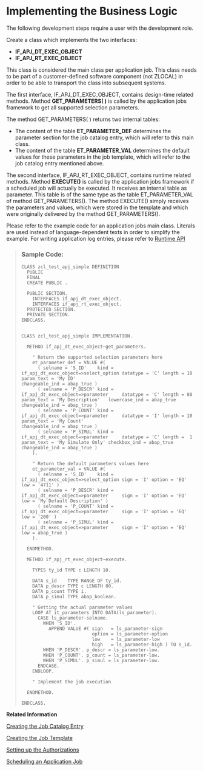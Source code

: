<!-- loio99dcde1a72ed4e7fb0959ead46a7fbf5 -->

# Implementing the Business Logic



The following development steps require a user with the development role.

Create a class which implements the two interfaces:

-   **IF\_APJ\_DT\_EXEC\_OBJECT**
-   **IF\_APJ\_RT\_EXEC\_OBJECT**

This class is considered the main class per application job. This class needs to be part of a customer-defined software component \(not ZLOCAL\) in order to be able to transport the class into subsequent systems.

The first interface, IF\_APJ\_DT\_EXEC\_OBJECT, contains design-time related methods. Method **GET\_PARAMETERS\( \)** is called by the application jobs framework to get all supported selection parameters.

The method GET\_PARAMETERS\( \) returns two internal tables:

-   The content of the table **ET\_PARAMETER\_DEF** determines the parameter section for the job catalog entry, which will refer to this main class.
-   The content of the table **ET\_PARAMETER\_VAL** determines the default values for these parameters in the job template, which will refer to the job catalog entry mentioned above.


The second interface, IF\_APJ\_RT\_EXEC\_OBJECT, contains runtime related methods. Method **EXECUTE\(\)** is called by the application jobs framework if a scheduled job will actually be executed. It receives an internal table as parameter. This table is of the same type as the table ET\_PARAMETER\_VAL of method GET\_PARAMETERS\(\). The method EXECUTE\(\) simply receives the parameters and values, which were stored in the template and which were originally delivered by the method GET\_PARAMETERS\(\).

Please refer to the example code for an application jobs main class. Literals are used instead of language-dependent texts in order to simplify the example. For writing application log entries, please refer to [Runtime API](https://help.sap.com/viewer/65de2977205c403bbc107264b8eccf4b/Cloud/en-US/55c208330eb642d39580a281bf66870c.html)

> ### Sample Code:  
> ```lang-abap
> CLASS zcl_test_apj_simple DEFINITION
>   PUBLIC
>   FINAL
>   CREATE PUBLIC .
> 
>   PUBLIC SECTION.
>     INTERFACES if_apj_dt_exec_object.
>     INTERFACES if_apj_rt_exec_object.
>   PROTECTED SECTION.
>   PRIVATE SECTION.
> ENDCLASS.
> 
> 
> CLASS zcl_test_apj_simple IMPLEMENTATION.
> 
>   METHOD if_apj_dt_exec_object~get_parameters.
> 
>     " Return the supported selection parameters here
>     et_parameter_def = VALUE #(
>       ( selname = 'S_ID'    kind = if_apj_dt_exec_object=>select_option datatype = 'C' length = 10 param_text = 'My ID'                                      changeable_ind = abap_true )
>       ( selname = 'P_DESCR' kind = if_apj_dt_exec_object=>parameter     datatype = 'C' length = 80 param_text = 'My Description'   lowercase_ind = abap_true changeable_ind = abap_true )
>       ( selname = 'P_COUNT' kind = if_apj_dt_exec_object=>parameter     datatype = 'I' length = 10 param_text = 'My Count'                                   changeable_ind = abap_true )
>       ( selname = 'P_SIMUL' kind = if_apj_dt_exec_object=>parameter     datatype = 'C' length =  1 param_text = 'My Simulate Only' checkbox_ind = abap_true  changeable_ind = abap_true )
>     ).
> 
>     " Return the default parameters values here
>     et_parameter_val = VALUE #(
>       ( selname = 'S_ID'    kind = if_apj_dt_exec_object=>select_option sign = 'I' option = 'EQ' low = '4711' )
>       ( selname = 'P_DESCR' kind = if_apj_dt_exec_object=>parameter     sign = 'I' option = 'EQ' low = 'My Default Description' )
>       ( selname = 'P_COUNT' kind = if_apj_dt_exec_object=>parameter     sign = 'I' option = 'EQ' low = '200' )
>       ( selname = 'P_SIMUL' kind = if_apj_dt_exec_object=>parameter     sign = 'I' option = 'EQ' low = abap_true )
>     ).
> 
>   ENDMETHOD.
> 
>   METHOD if_apj_rt_exec_object~execute.
> 
>     TYPES ty_id TYPE c LENGTH 10.
> 
>     DATA s_id    TYPE RANGE OF ty_id.
>     DATA p_descr TYPE c LENGTH 80.
>     DATA p_count TYPE i.
>     DATA p_simul TYPE abap_boolean.
> 
>     " Getting the actual parameter values
>     LOOP AT it_parameters INTO DATA(ls_parameter).
>       CASE ls_parameter-selname.
>         WHEN 'S_ID'.
>           APPEND VALUE #( sign   = ls_parameter-sign
>                           option = ls_parameter-option
>                           low    = ls_parameter-low
>                           high   = ls_parameter-high ) TO s_id.
>         WHEN 'P_DESCR'. p_descr = ls_parameter-low.
>         WHEN 'P_COUNT'. p_count = ls_parameter-low.
>         WHEN 'P_SIMUL'. p_simul = ls_parameter-low.
>       ENDCASE.
>     ENDLOOP.
> 
>     " Implement the job execution
> 
>   ENDMETHOD.
> 
> ENDCLASS.
> 
> ```

**Related Information**  


[Creating the Job Catalog Entry](Creating_the_Job_Catalog_Entry_1cff59e.md "")

[Creating the Job Template](Creating_the_Job_Template_1f04ad2.md "")

[Setting up the Authorizations](Setting_up_the_Authorizations_bb559a5.md "Some further activities in ADT and in the administrator’s launchpad are necessary to be able to schedule the job template in the Fiori app Application Jobs.")

[Scheduling an Application Job](../50-administration-and-ops/Scheduling_an_Application_Job_147d689.md "Find out how to schedule an Application Job.")

